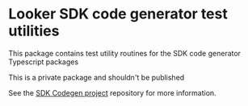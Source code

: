 # Looker SDK code generator test utilities

This package contains test utility routines for the SDK code generator Typescript packages

This is a private package and shouldn't be published

See the [SDK Codegen project](https://github.com/looker-open-source/sdk-codegen) repository for more information.
